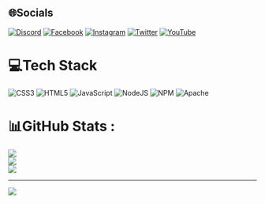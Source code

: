 ## 🌐Socials
[![Discord](https://img.shields.io/badge/Discord-%237289DA.svg?logo=discord&logoColor=white)](https://discord.gg/BufsbXNprV) [![Facebook](https://img.shields.io/badge/Facebook-%231877F2.svg?logo=Facebook&logoColor=white)](https://facebook.com/RezaPC83) [![Instagram](https://img.shields.io/badge/Instagram-%23E4405F.svg?logo=Instagram&logoColor=white)](https://instagram.com/reza_pc) [![Twitter](https://img.shields.io/badge/Twitter-%231DA1F2.svg?logo=Twitter&logoColor=white)](https://twitter.com/pc_reza) [![YouTube](https://img.shields.io/badge/YouTube-%23FF0000.svg?logo=YouTube&logoColor=white)](https://youtube.com/c/UCAd06UM5OMIJnlEWqhs3KDg) 

# 💻Tech Stack
![CSS3](https://img.shields.io/badge/css3-%231572B6.svg?style=flat&logo=css3&logoColor=white) ![HTML5](https://img.shields.io/badge/html5-%23E34F26.svg?style=flat&logo=html5&logoColor=white) ![JavaScript](https://img.shields.io/badge/javascript-%23323330.svg?style=flat&logo=javascript&logoColor=%23F7DF1E) ![NodeJS](https://img.shields.io/badge/node.js-6DA55F?style=flat&logo=node.js&logoColor=white) ![NPM](https://img.shields.io/badge/NPM-%23000000.svg?style=flat&logo=npm&logoColor=white) ![Apache](https://img.shields.io/badge/apache-%23D42029.svg?style=flat&logo=apache&logoColor=white)
# 📊GitHub Stats :
![](https://github-readme-stats.vercel.app/api?username=Reza-PC&theme=dracula&hide_border=true&include_all_commits=true&count_private=true)<br/>
![](https://github-readme-streak-stats.herokuapp.com/?user=Reza-PC&theme=dracula&hide_border=true)<br/>
![](https://github-readme-stats.vercel.app/api/top-langs/?username=Reza-PC&theme=dracula&hide_border=true&include_all_commits=true&count_private=true&layout=compact)

---
[![](https://visitcount.itsvg.in/api?id=Reza-PC&icon=6&color=0)](https://visitcount.itsvg.in)
